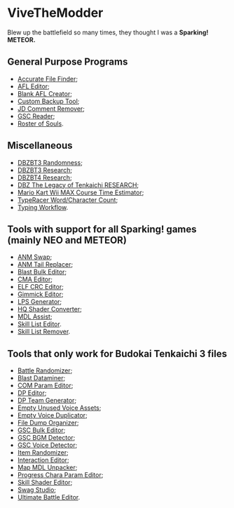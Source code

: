 # ViveTheModder

Blew up the battlefield so many times, they thought I was a **Sparking! METEOR.**

## General Purpose Programs
* [Accurate File Finder](https://github.com/ViveTheModder/accurate-file-finder);
* [AFL Editor](https://github.com/ViveTheModder/afl-editor);
* [Blank AFL Creator](https://github.com/ViveTheModder/blank-afl-creator);
* [Custom Backup Tool](https://github.com/ViveTheModder/custom-backup-tool);
* [JD Comment Remover](https://github.com/ViveTheModder/jd-comment-remover);
* [GSC Reader](https://github.com/ViveTheModder/gsc-reader);
* [Roster of Souls](https://github.com/ViveTheModder/roster-of-souls).

## Miscellaneous
* [DBZBT3 Randomness](https://github.com/ViveTheModder/dbzbt3-randomness);
* [DBZBT3 Research](https://github.com/ViveTheModder/dbzbt3-research);
* [DBZBT4 Research](https://github.com/ViveTheModder/bt4-research);
* [DBZ The Legacy of Tenkaichi RESEARCH](https://github.com/ViveTheModder/dbz-tlot-research);
* [Mario Kart Wii MAX Course Time Estimator](https://github.com/ViveTheModder/MKW-MCTE);
* [TypeRacer Word/Character Count](https://github.com/ViveTheModder/typeracer-word-or-char-count);
* [Typing Workflow](https://github.com/ViveTheModder/typing-workflow).

## Tools with support for all Sparking! games (mainly NEO and METEOR)
* [ANM Swap](https://github.com/ViveTheModder/tenkaichi-anm-swap);
* [ANM Tail Replacer](https://github.com/ViveTheModder/tenkaichi-anm-tail-replacer);
* [Blast Bulk Editor](https://github.com/ViveTheModder/tenkaichi-blast-bulk-editor);
* [CMA Editor](https://github.com/ViveTheModder/cma-editor);
* [ELF CRC Editor](https://github.com/ViveTheModder/tenkaichi-elf-crc-editor);
* [Gimmick Editor](https://github.com/ViveTheModder/tenkaichi-gimmick-editor);
* [LPS Generator](https://github.com/ViveTheModder/tenkaichi-lps-generator);
* [HQ Shader Converter](https://github.com/ViveTheModder/bt-hq-shader-converter);
* [MDL Assist](https://github.com/ViveTheModder/tenkaichi-mdl-assist);
* [Skill List Editor](https://github.com/ViveTheModder/tenkaichi-skill-list-editor).
* [Skill List Remover](https://github.com/ViveTheModder/tenkaichi-skill-list-remover).

## Tools that only work for Budokai Tenkaichi 3 files
* [Battle Randomizer](https://github.com/ViveTheModder/tenkaichi-battle-randomizer);
* [Blast Dataminer](https://github.com/ViveTheModder/tenkaichi-blast-dataminer);
* [COM Param Editor](https://github.com/ViveTheModder/bt3-com-param-editor);
* [DP Editor](https://github.com/ViveTheModder/bt3-dp-editor);
* [DP Team Generator](https://github.com/ViveTheModder/bt3-dp-team-gen);
* [Empty Unused Voice Assets](https://github.com/ViveTheModder/bt3-empty-unused-voice-assets);
* [Empty Voice Duplicator](https://github.com/ViveTheModder/bt3-empty-voice-duplicator);
* [File Dump Organizer](https://github.com/ViveTheModder/bt3-file-dump-organizer);
* [GSC Bulk Editor](https://github.com/ViveTheModder/bt3-gsc-bulk-editor);
* [GSC BGM Detector](https://github.com/ViveTheModder/bt3-gsc-bgm-detector);
* [GSC Voice Detector](https://github.com/ViveTheModder/bt3-gsc-voice-detector);
* [Item Randomizer](https://github.com/ViveTheModder/tenkaichi-item-randomizer);
* [Interaction Editor](https://github.com/ViveTheModder/tenkaichi-interaction-editor);
* [Map MDL Unpacker](https://github.com/ViveTheModder/tenkaichi-map-mdl-unpacker);
* [Progress Chara Param Editor](https://github.com/ViveTheModder/bt3-progress-chara-param-editor);
* [Skill Shader Editor](https://github.com/ViveTheModder/bt3-skill-shader-editor);
* [Swag Studio](https://github.com/ViveTheModder/swag-studio);
* [Ultimate Battle Editor](https://github.com/ViveTheModder/ultimate-battle-editor).
